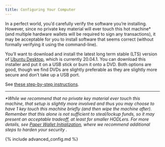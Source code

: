 ```yaml
---
title: Configuring Your Computer
---
```


In a perfect world, you’d carefully verify the software you’re installing.
However, since no private key material will ever touch this hot machine\* (and multiple hardware wallets will be required to sign any transactions), it may be acceptable for you to install software that seems correct (without formally verifying it using the command-line).

You’ll want to download and install the latest long term stable (LTS) version of [Ubuntu Desktop](https://ubuntu.com/download/desktop), which is currently 20.04.1.
You can download this installer and put it on a USB stick or burn it onto a DVD.
Both options are good, though we find DVDs are slightly preferable as they are slightly more secure and don’t take up a USB port.

See [these step-by-step instructions](https://ubuntu.com/tutorials/install-ubuntu-desktop).


---

_\*While we recommend that no private key material ever touch this machine, that setup is slightly more involved and thus you may choose to have 1 key touch this machine briefly (and then wipe the machine after).
Remember that this alone is not sufficient to steal/lockup funds, so it may present an acceptable tradeoff, at least for smaller HODLers.
For more details, see [Paper Wallet Initialization](/setup-wallets/paper-advanced), where we recommend additional steps to harden your security ._


{% include advanced_config.md %}
